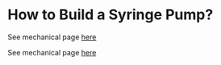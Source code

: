 # How to Build a Syringe Pump?

See mechanical page [here](/syringe_pump/mechanical)

See mechanical page [here](/syringe_pump/Electrical)

